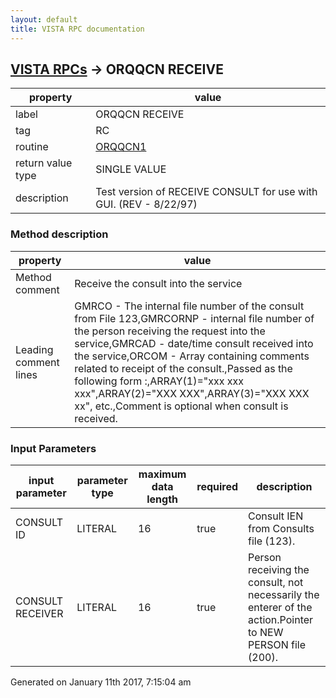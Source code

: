 ```yaml
---
layout: default
title: VISTA RPC documentation
---
```




## [VISTA RPCs](TableOfContent.md) &#8594; ORQQCN RECEIVE 

 property | value 
--- | --- 
 label | ORQQCN RECEIVE
 tag | RC
 routine | [ORQQCN1](http://code.osehra.org/dox/Routine_ORQQCN1_source.html)
 return value type | SINGLE VALUE
 description | Test version of RECEIVE CONSULT for use with GUI.  (REV - 8/22/97)


### Method description

 property | value 
--- | --- 
 Method comment | Receive the consult into the service
 Leading comment lines | GMRCO - The internal file number of the consult from File 123,GMRCORNP - internal file number of the person receiving the request into the service,GMRCAD - date/time consult received into the service,ORCOM - Array containing comments related to receipt of the consult.,Passed as the following form :,ARRAY(1)="xxx xxx xxx",ARRAY(2)="XXX XXX",ARRAY(3)="XXX XXX xx", etc.,Comment is optional when consult is received.

### Input Parameters

| input parameter | parameter type | maximum data length | required | description | 
| --- | --- | --- | --- | --- | 
| CONSULT ID | LITERAL | 16 | true | Consult IEN from Consults file (123). | 
| CONSULT RECEIVER | LITERAL | 16 | true | Person receiving the consult, not necessarily the enterer of the action.Pointer to NEW PERSON file (200). | 




 Generated on January 11th 2017, 7:15:04 am
